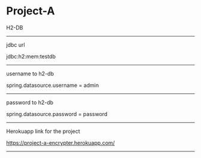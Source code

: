 # Project-A

H2-DB
___

jdbc url

jdbc:h2:mem:testdb
___

username to h2-db

spring.datasource.username = admin
___

password to h2-db

spring.datasource.password = password
___

Herokuapp link for the project

https://project-a-encrypter.herokuapp.com/
___



